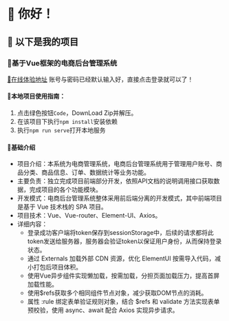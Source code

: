 # 👋 **你好！**  
## 👀 **以下是我的项目** ##
### :bell:基于Vue框架的电商后台管理系统

[:checkered_flag:在线体验地址](http://121.89.239.85/) 账号与密码已经默认输入好，直接点击登录就可以了！

#### :bell:本地项目使用指南：
1. 点击绿色按钮`Code`，DownLoad Zip并解压。
2. 在该项目下执行`npm install`安装依赖
3. 执行`npm run serve`打开本地服务

#### :microphone:基础介绍
- 项目介绍：本系统为电商管理系统，电商后台管理系统用于管理用户账号、商品分类、商品信息、订单、数据统计等业务功能。
- 主要负责：独立完成项目前端部分开发，依照API文档的说明调用接口获取数据，完成项目的各个功能模块。
- 开发模式：电商后台管理系统整体采用前后端分离的开发模式，其中前端项目是基于 Vue 技术栈的 SPA 项目。
- 项目技术：Vue、Vue-router、Element-UI、Axios。
- 详细内容：
  -  登录成功客户端将token保存到sessionStorage中，后续的请求都将此token发送给服务器，服务器会验证token以保证用户身份，从而保持登录状态。  
  -  通过 Externals 加载外部 CDN 资源，优化 ElementUI 按需导入代码，减小打包后项目体积。
  -  使用Vue异步组件实现懒加载，按需加载，分担页面加载压力，提高首屏加载性能。
  -  使用$refs获取多个相同组件节点对象，减少获取DOM节点的消耗。
  -  属性 :rule 绑定表单验证规则对象，结合 $refs 和 validate 方法实现表单预校验，使用 async、await 配合 Axios 实现异步请求。
